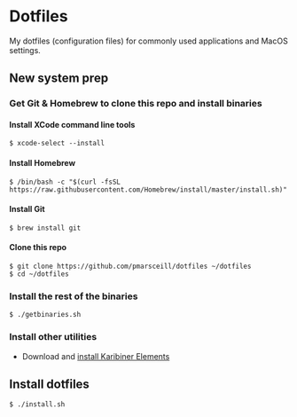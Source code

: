 # Dotfiles

My dotfiles (configuration files) for commonly used applications and MacOS settings.

## New system prep

### Get Git & Homebrew to clone this repo and install binaries

#### Install XCode command line tools

```
$ xcode-select --install
```

#### Install Homebrew

```
$ /bin/bash -c "$(curl -fsSL https://raw.githubusercontent.com/Homebrew/install/master/install.sh)"
```

#### Install Git

```
$ brew install git
```

#### Clone this repo

```
$ git clone https://github.com/pmarsceill/dotfiles ~/dotfiles
$ cd ~/dotfiles
```

### Install the rest of the binaries

```
$ ./getbinaries.sh
```

### Install other utilities

- Download and [install Karibiner Elements](https://karabiner-elements.pqrs.org)

## Install dotfiles

```
$ ./install.sh
```
